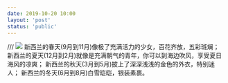 ```yaml
---
date: 2019-10-20 10:00
layout: 'post'
status: 'public'
---
```

/// ![](https://cdn.pixabay.com/photo/2017/06/07/15/50/new-zealand-2380693_1280.jpg)
新西兰的春天(9月到11月)像极了充满活力的少女，百花齐放，五彩斑斓；
新西兰的夏天(12月到2月)就像是充满朝气的青年，你可以到海边吹风，享受夏日海风的凉爽；
新西兰的秋天(3月到5月)披上了深深浅浅的金色的外衣，特别迷人；
新西兰的冬天(6月到8月)白雪皑皑，银装素裹。